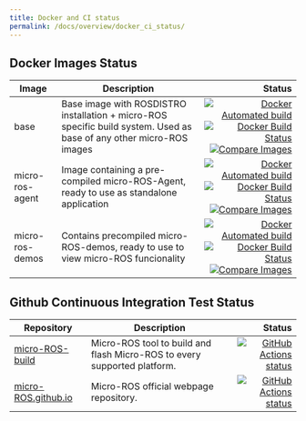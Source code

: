 ```yaml
---
title: Docker and CI status
permalink: /docs/overview/docker_ci_status/
---
```


## Docker Images Status

| Image | Description | Status
-|-|-:
| base  | Base image with ROSDISTRO installation + micro-ROS specific build system. Used as base of any other micro-ROS images | [![Docker Automated build](https://img.shields.io/docker/cloud/automated/microros/base.svg?logo=docker)](https://hub.docker.com/r/microros/base/)[![Docker Build Status](https://img.shields.io/docker/cloud/build/microros/base.svg?logo=docker)](https://hub.docker.com/r/microros/base/)[![Compare Images](https://images.microbadger.com/badges/image/microros/base.svg)](https://microbadger.com/images/microros/base)
| micro-ros-agent | Image containing a pre-compiled micro-ROS-Agent, ready to use as standalone application | [![Docker Automated build](https://img.shields.io/docker/cloud/automated/microros/micro-ros-agent.svg?logo=docker)](https://hub.docker.com/r/microros/micro-ros-agent/)[![Docker Build Status](https://img.shields.io/docker/cloud/build/microros/micro-ros-agent.svg?logo=docker)](https://hub.docker.com/r/microros/micro-ros-agent/)[![Compare Images](https://images.microbadger.com/badges/image/microros/micro-ros-agent.svg)](https://microbadger.com/images/microros/micro-ros-agent)
| micro-ros-demos | Contains precompiled micro-ROS-demos, ready to use to view micro-ROS funcionality | [![Docker Automated build](https://img.shields.io/docker/cloud/automated/microros/micro-ros-demos.svg?logo=docker)](https://hub.docker.com/r/microros/micro-ros-demos/)[![Docker Build Status](https://img.shields.io/docker/cloud/build/microros/micro-ros-demos.svg?logo=docker)](https://hub.docker.com/r/microros/micro-ros-demos/)[![Compare Images](https://images.microbadger.com/badges/image/microros/micro-ros-demos.svg)](https://microbadger.com/images/microros/micro-ros-demos)

## Github Continuous Integration Test Status

<!--Add future CI test-->

| Repository | Description | Status
-|-|-:
|[micro-ROS-build](https://github.com/micro-ROS/micro-ros-build)| Micro-ROS tool to build and flash Micro-ROS to every supported platform.|[![GitHub Actions status](https://github.com/micro-ROS/micro-ros-build/workflows/CI/badge.svg)](https://github.com/micro-ROS/micro-ros-build/actions)
|[micro-ROS.github.io](https://github.com/micro-ROS/micro-ROS.github.io)| Micro-ROS official webpage repository.|[![GitHub Actions status](https://github.com/micro-ROS/micro-ROS.github.io/workflows/CI/badge.svg)](https://github.com/micro-ROS/micro-ROS.github.io/actions)
